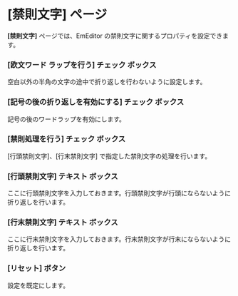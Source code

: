 # \[禁則文字\] ページ

**\[禁則文字\]** ページでは、EmEditor の禁則文字に関するプロパティを設定できます。

### \[欧文ワード ラップを行う\] チェック ボックス

空白以外の半角の文字の途中で折り返しを行わないように設定します。

### \[記号の後の折り返しを有効にする\] チェック ボックス

記号の後のワードラップを有効にします。

### \[禁則処理を行う\] チェック ボックス

\[行頭禁則文字\]、\[行末禁則文字\] で指定した禁則文字の処理を行います。

### \[行頭禁則文字\] テキスト ボックス

ここに行頭禁則文字を入力しておきます。行頭禁則文字が行頭にならないように折り返しを行います。

### \[行末禁則文字\] テキスト ボックス

ここに行末禁則文字を入力しておきます。行末禁則文字が行末にならないように折り返しを行います。

### \[リセット\] ボタン

設定を既定にします。

